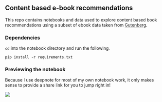 ## Content based e-book recommendations
This repo contains notebooks and data used to explore content based book recommendations using a subset of ebook data taken from [Gutenberg](https://www.gutenberg.org).

### Dependencies
```cd``` into the notebook directory and run the following.

```pip install -r requirements.txt```

### Previewing the notebook

Because I use deepnote for most of my own notebook work, it only makes sense to provide a share link for you to jump right in!

<a href="https://beta.deepnote.com/project/60913358-33ab-491d-b75b-3a78dd29a2e5"> <img src="https://beta.deepnote.com/buttons/launch-in-deepnote.svg"> </a>
